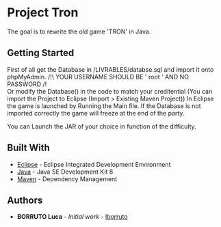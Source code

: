# Project Tron

The goal is to rewrite the old game 'TRON' in Java.

## Getting Started

First of all get the Database in /LIVRABLES/databse.sql and import it onto phpMyAdmin.
/!\ YOUR USERNAME SHOULD BE ' root ' AND NO PASSWORD /!\
Or modify the Database() in the code to match your creditential (You can import the Project to Eclipse (Import > Existing Maven Project))
In Eclipse the game is launched by Running the Main file.
If the Database is not imported correctly the game will freeze at the end of the party.

You can Launch the JAR of your choice in function of the difficulty.

## Built With

* [Eclipse](https://www.eclipse.org/) - Eclipse Integrated Development Environment
* [Java](http://www.oracle.com/technetwork/java/javase/downloads/jdk8-downloads-2133151.html) - Java SE Development Kit 8
* [Maven](https://maven.apache.org/) - Dependency Management

## Authors

* **BORRUTO Luca** - *Initial work* - [lborruto](https://github.com/lborruto)
